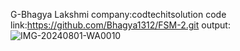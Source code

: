G-Bhagya Lakshmi
company:codtechitsolution
code link:https://github.com/Bhagya1312/FSM-2.git
output:![IMG-20240801-WA0010](https://github.com/user-attachments/assets/fd5db172-6c0a-4a2e-853a-4b8b8fed1de0)



